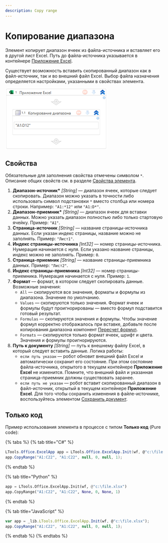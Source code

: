 ```yaml
---
description: Copy range
---
```


# Копирование диапазона

Элемент копирует диапазон ячеек из файла-источника и вставляет его в другой лист Excel. Путь до файла-источника указывается в контейнере [Приложение Excel](https://docs.primo-rpa.ru/primo-rpa/g_elements/el_basic/els_excel/el_excel_app). 

Существует возможность вставить скопированный диапазон как в файл-источник, так и во внешний файл Excel. Выбор файла назначения определяется настройками, указанными в свойствах элемента.

![Элемент «Копирование диапазона»](<../../../.gitbook/assets1/windows_items/WFCopyRange1.png>)


## Свойства
Обязательные для заполнения свойства отмечены символом `*`. Описание общих свойств см. в разделе [Свойства элемента](https://docs.primo-rpa.ru/primo-rpa/primo-studio/process/elements#svoistva-elementa).

1. **Диапазон-источник\*** *[String]* — диапазон ячеек, которые следует скопировать. Диапазон можно указать в точности либо использовать символ подстановки `*` вместо столбца или номера строки. Например: `"A1:*12"` или `"A1:D*"`.
1. **Диапазон-приемник\*** *[String]* — диапазон ячеек для вставки данных. Можно указать диапазон полностью либо только стартовую ячейку. Пример: `"A1"`.
1. **Страница-источник** *[String]* — название страницы-источника данных. Если указан индекс страницы, название можно не заполнять. Пример: `"Лист1"`.
1. **Индекс страницы-источника** *[Int32]* — номер страницы-источника. Нумерация начинается с нуля. Если указано название страницы, индекс можно не заполнять. Пример: `0`.
1. **Страница-приемник** *[String]* — название страницы-приемника данных. Пример: `"Лист2"`.
1. **Индекс страницы-приемника** *[Int32]* — номер страницы-приемника. Нумерация начинается с нуля. Пример: `1`.
1. **Формат** — формат, в котором следует скопировать данные. Возможные значения:
   * `All` — скопируются все значения, форматы и формулы из диапазона. Значение по умолчанию.
   * `Values` — скопируются только значения. Формат ячеек и формулы будут проигнорированы — вместо формул подставится готовый результат.
   * `Formulas` — скопируются значения и формулы. Чтобы значение формул корректно отображалось при вставке, добавьте после копирования диапазона компонент [Пересчет формул](https://docs.primo-rpa.ru/primo-rpa/g\_elements/osnovnye-elementy/prilozhenie-excel/el\_excel\_calc).
   * `Formats` — скопируются только формат ячеек, шрифт и цвета. Значения и формулы проигнорируются.
1. **Путь к документу** *[String]* — путь к внешнему файлу Excel, в который следует вставить данные. Логика работы:
   * `если путь указан` — робот обновит внешний файл Excel и автоматически сохранит его состояние. При этом состояние файла-источника, открытого в текущем контейнере **Приложение Excel** не изменится. Помните, что внешний файл и указанная страница-приемник должны существовать заранее. 
   * `если путь не указан` — робот вставит скопированный диапазон в файл-источник, открытый в текущем контейнере **Приложение Excel**. Для того чтобы сохранить изменения в файле-источнике, воспользуйтесь элементом [Сохранить документ](https://docs.primo-rpa.ru/primo-rpa/g_elements/el_basic/els_excel/el_excel_save).



## Только код

Пример использования элемента в процессе с типом **Только код** (Pure code):

{% tabs %}
{% tab title="C#" %}
```csharp
LTools.Office.ExcelApp app = LTools.Office.ExcelApp.Init(wf, @"c:\file.xlsx");
app.CopyRange("A1:C22", "A1:C22", null, 0, null, 1);
```
{% endtab %}

{% tab title="Python" %}
```python
app = LTools.Office.ExcelApp.Init(wf, @"c:\file.xlsx")
app.CopyRange("A1:C22", "A1:C22", None, 0, None, 1)
```
{% endtab %}

{% tab title="JavaScript" %}
```javascript
var app = _lib.LTools.Office.ExcelApp.Init(wf, @"c:\file.xlsx");
app.CopyRange("A1:C22", "A1:C22", null, 0, null, 1);
```
{% endtab %}
{% endtabs %}
